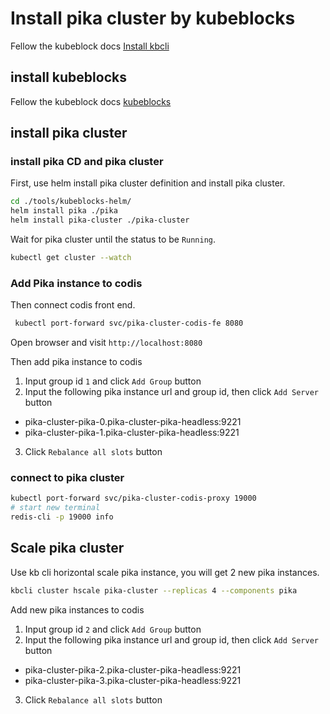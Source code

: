 
# Install pika cluster by kubeblocks
Fellow the kubeblock docs [Install kbcli](https://kubeblocks.io/docs/preview/user_docs/installation/install-kbcli)

## install kubeblocks
Fellow the kubeblock docs [kubeblocks](https://kubeblocks.io/docs/preview/user_docs/installation/install-kubeblocks)

## install pika cluster

### install pika CD and pika cluster 
First, use helm install pika cluster definition and install pika cluster.

```bash
cd ./tools/kubeblocks-helm/
helm install pika ./pika
helm install pika-cluster ./pika-cluster
```

Wait for pika cluster until the status to be `Running`.
```bash
kubectl get cluster --watch
````

### Add Pika instance to codis
Then connect codis front end.
```bash
 kubectl port-forward svc/pika-cluster-codis-fe 8080
```
Open browser and visit `http://localhost:8080`

Then add pika instance to codis
1. Input group id `1` and click `Add Group` button
2. Input the following pika instance url and group id, then click `Add Server` button
- pika-cluster-pika-0.pika-cluster-pika-headless:9221
- pika-cluster-pika-1.pika-cluster-pika-headless:9221
 
3. Click `Rebalance all slots` button


### connect to pika cluster
```bash
kubectl port-forward svc/pika-cluster-codis-proxy 19000
# start new terminal
redis-cli -p 19000 info
```

## Scale pika cluster

Use kb cli horizontal scale pika instance, you will get 2 new pika instances.
```bash
kbcli cluster hscale pika-cluster --replicas 4 --components pika
```

Add new pika instances to codis
1. Input group id `2` and click `Add Group` button
2. Input the following pika instance url and group id, then click `Add Server` button
- pika-cluster-pika-2.pika-cluster-pika-headless:9221
- pika-cluster-pika-3.pika-cluster-pika-headless:9221
3. Click `Rebalance all slots` button


